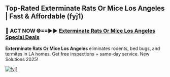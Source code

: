 ## Top-Rated Exterminate Rats Or Mice Los Angeles | Fast & Affordable (fyj1)

<h3>🐜 ACT NOW 🌐==►► <a href="https://tinyurl.com/2dysvsjj" rel="nofollow">Exterminate Rats Or Mice Los Angeles Special Deals</a></h3>

**Exterminate Rats Or Mice Los Angeles** eliminates rodents, bed bugs, and termites in LA homes. Get free inspections + same-day service. New Solutions 2025!

[![fyj1](https://i.imgur.com/JCYaghj.jpeg)](https://tinyurl.com/2dysvsjj)